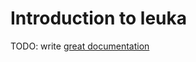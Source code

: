 # Introduction to leuka

TODO: write [great documentation](http://jacobian.org/writing/what-to-write/)
